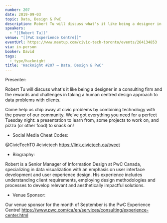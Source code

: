 ```yaml
---
number: 207
date: 2019-09-03
topic: Data, Design & PwC
description: Robert Tu will discuss what's it like being a designer in a consulting firm and the rewards and challenges in taking a human centred design approach to data problems with clients.
speakers:
  - "[[Robert Tu]]"
venue: "[[PwC Experience Centre]]"
eventUrl: https://www.meetup.com/civic-tech-toronto/events/264134853
via: in-person
booker: David
tags:
  - type/hacknight
title: 'Hacknight #207 – Data, Design & PwC'
---
```


Presenter:

Robert Tu will discuss what's it like being a designer in a consulting firm and the rewards and challenges in taking a human centred design approach to data problems with clients.

Come help us chip away at civic problems by combining technology with the power of our community. We've got everything you need for a perfect Tuesday night: a presentation to learn from, some projects to work on, and pizza (or other food) to snack on!

+ Social Media Cheat Codes:

@CivicTechTO \#civictech
https://link.civictech.ca/tweet

+ Biography:

Robert is a Senior Manager of Information Design at PwC Canada, specializing in data visualization with an emphasis on user interface development and user experience design. His experience includes understanding client requirements, employing design methodologies and processes to develop relevant and aesthetically impactful solutions.

+ Venue Sponsor:

Our venue sponsor for the month of September is the PwC Experience Centre!
https://www.pwc.com/ca/en/services/consulting/experience-center.html

